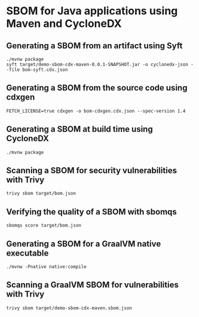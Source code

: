 # SBOM for Java applications using Maven and CycloneDX

## Generating a SBOM from an artifact using Syft

```shell
./mvnw package
syft target/demo-sbom-cdx-maven-0.0.1-SNAPSHOT.jar -o cyclonedx-json --file bom-syft.cdx.json
```

## Generating a SBOM from the source code using cdxgen

```shell
FETCH_LICENSE=true cdxgen -o bom-cdxgen.cdx.json --spec-version 1.4
```

## Generating a SBOM at build time using CycloneDX

```shell
./mvnw package
```

## Scanning a SBOM for security vulnerabilities with Trivy

```shell
trivy sbom target/bom.json
```

## Verifying the quality of a SBOM with sbomqs

```shell
sbomqs score target/bom.json
```

## Generating a SBOM for a GraalVM native executable

```shell
./mvnw -Pnative native:compile
```

## Scanning a GraalVM SBOM for vulnerabilities with Trivy

```shell
trivy sbom target/demo-sbom-cdx-maven.sbom.json
```
